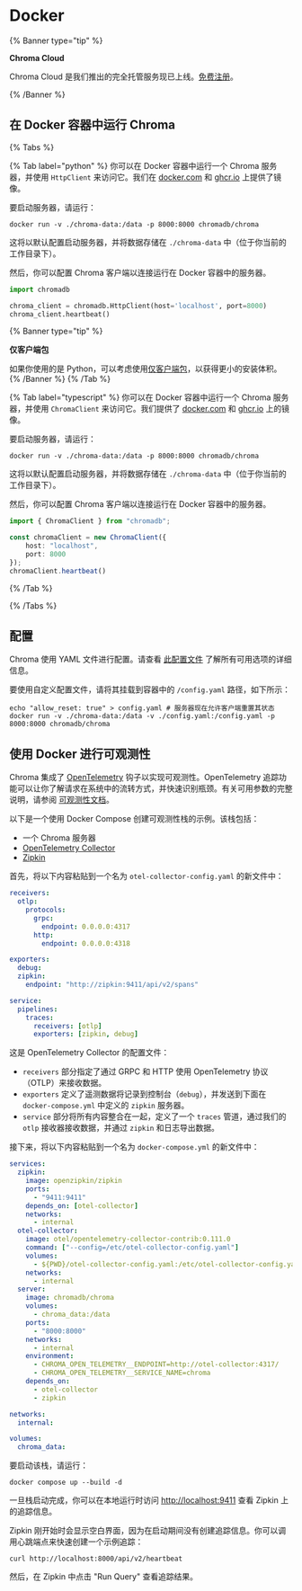 # Docker

{% Banner type="tip" %}

**Chroma Cloud**

Chroma Cloud 是我们推出的完全托管服务现已上线。[免费注册](https://trychroma.com/signup)。

{% /Banner %}

## 在 Docker 容器中运行 Chroma

{% Tabs %}

{% Tab label="python" %}
你可以在 Docker 容器中运行一个 Chroma 服务器，并使用 `HttpClient` 来访问它。我们在 [docker.com](https://hub.docker.com/r/chromadb/chroma) 和 [ghcr.io](https://github.com/chroma-core/chroma/pkgs/container/chroma) 上提供了镜像。

要启动服务器，请运行：

```terminal
docker run -v ./chroma-data:/data -p 8000:8000 chromadb/chroma
```

这将以默认配置启动服务器，并将数据存储在 `./chroma-data` 中（位于你当前的工作目录下）。

然后，你可以配置 Chroma 客户端以连接运行在 Docker 容器中的服务器。

```python
import chromadb

chroma_client = chromadb.HttpClient(host='localhost', port=8000)
chroma_client.heartbeat()
```

{% Banner type="tip" %}

**仅客户端包**

如果你使用的是 Python，可以考虑使用[仅客户端包](/production/chroma-server/python-thin-client)，以获得更小的安装体积。
{% /Banner %}
{% /Tab %}

{% Tab label="typescript" %}
你可以在 Docker 容器中运行一个 Chroma 服务器，并使用 `ChromaClient` 来访问它。我们提供了 [docker.com](https://hub.docker.com/r/chromadb/chroma) 和 [ghcr.io](https://github.com/chroma-core/chroma/pkgs/container/chroma) 上的镜像。

要启动服务器，请运行：

```terminal
docker run -v ./chroma-data:/data -p 8000:8000 chromadb/chroma
```

这将以默认配置启动服务器，并将数据存储在 `./chroma-data` 中（位于你当前的工作目录下）。

然后，你可以配置 Chroma 客户端以连接运行在 Docker 容器中的服务器。

```typescript
import { ChromaClient } from "chromadb";

const chromaClient = new ChromaClient({
    host: "localhost",
    port: 8000
});
chromaClient.heartbeat()
```
{% /Tab %}

{% /Tabs %}

## 配置

Chroma 使用 YAML 文件进行配置。请查看 [此配置文件](https://github.com/chroma-core/chroma/blob/main/rust/frontend/sample_configs/single_node_full.yaml) 了解所有可用选项的详细信息。

要使用自定义配置文件，请将其挂载到容器中的 `/config.yaml` 路径，如下所示：

```terminal
echo "allow_reset: true" > config.yaml # 服务器现在允许客户端重置其状态
docker run -v ./chroma-data:/data -v ./config.yaml:/config.yaml -p 8000:8000 chromadb/chroma
```

## 使用 Docker 进行可观测性

Chroma 集成了 [OpenTelemetry](https://opentelemetry.io/) 钩子以实现可观测性。OpenTelemetry 追踪功能可以让你了解请求在系统中的流转方式，并快速识别瓶颈。有关可用参数的完整说明，请参阅 [可观测性文档](../administration/observability)。

以下是一个使用 Docker Compose 创建可观测性栈的示例。该栈包括：

- 一个 Chroma 服务器
- [OpenTelemetry Collector](https://github.com/open-telemetry/opentelemetry-collector)
- [Zipkin](https://zipkin.io/)

首先，将以下内容粘贴到一个名为 `otel-collector-config.yaml` 的新文件中：

```yaml
receivers:
  otlp:
    protocols:
      grpc:
        endpoint: 0.0.0.0:4317
      http:
        endpoint: 0.0.0.0:4318

exporters:
  debug:
  zipkin:
    endpoint: "http://zipkin:9411/api/v2/spans"

service:
  pipelines:
    traces:
      receivers: [otlp]
      exporters: [zipkin, debug]
```

这是 OpenTelemetry Collector 的配置文件：
* `receivers` 部分指定了通过 GRPC 和 HTTP 使用 OpenTelemetry 协议（OTLP）来接收数据。
* `exporters` 定义了遥测数据将记录到控制台（`debug`），并发送到下面在 `docker-compose.yml` 中定义的 `zipkin` 服务器。
* `service` 部分将所有内容整合在一起，定义了一个 `traces` 管道，通过我们的 `otlp` 接收器接收数据，并通过 `zipkin` 和日志导出数据。

接下来，将以下内容粘贴到一个名为 `docker-compose.yml` 的新文件中：

```yaml
services:
  zipkin:
    image: openzipkin/zipkin
    ports:
      - "9411:9411"
    depends_on: [otel-collector]
    networks:
      - internal
  otel-collector:
    image: otel/opentelemetry-collector-contrib:0.111.0
    command: ["--config=/etc/otel-collector-config.yaml"]
    volumes:
      - ${PWD}/otel-collector-config.yaml:/etc/otel-collector-config.yaml
    networks:
      - internal
  server:
    image: chromadb/chroma
    volumes:
      - chroma_data:/data
    ports:
      - "8000:8000"
    networks:
      - internal
    environment:
      - CHROMA_OPEN_TELEMETRY__ENDPOINT=http://otel-collector:4317/
      - CHROMA_OPEN_TELEMETRY__SERVICE_NAME=chroma
    depends_on:
      - otel-collector
      - zipkin

networks:
  internal:

volumes:
  chroma_data:
```

要启动该栈，请运行：

```terminal
docker compose up --build -d
```

一旦栈启动完成，你可以在本地运行时访问 [http://localhost:9411](http://localhost:9411) 查看 Zipkin 上的追踪信息。

Zipkin 刚开始时会显示空白界面，因为在启动期间没有创建追踪信息。你可以调用心跳端点来快速创建一个示例追踪：

```terminal
curl http://localhost:8000/api/v2/heartbeat
```

然后，在 Zipkin 中点击 "Run Query" 查看追踪结果。